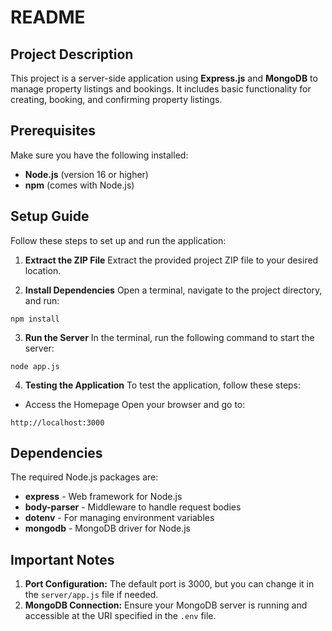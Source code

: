 # README

## Project Description
This project is a server-side application using **Express.js** and **MongoDB** to manage property listings and bookings. It includes basic functionality for creating, booking, and confirming property listings.

## Prerequisites
Make sure you have the following installed:

- **Node.js** (version 16 or higher)
- **npm** (comes with Node.js)

## Setup Guide
Follow these steps to set up and run the application:

1. **Extract the ZIP File**
Extract the provided project ZIP file to your desired location.

2. **Install Dependencies**
Open a terminal, navigate to the project directory, and run:

```
npm install
```

3. **Run the Server**
In the terminal, run the following command to start the server:

```
node app.js
```

4. **Testing the Application**
To test the application, follow these steps:

- Access the Homepage
Open your browser and go to:

`http://localhost:3000`

## Dependencies
The required Node.js packages are:

- **express** - Web framework for Node.js
- **body-parser** - Middleware to handle request bodies
- **dotenv** - For managing environment variables
- **mongodb** - MongoDB driver for Node.js

## Important Notes
1. **Port Configuration:** The default port is 3000, but you can change it in the `server/app.js` file if needed.
2. **MongoDB Connection:** Ensure your MongoDB server is running and accessible at the URI specified in the `.env` file.